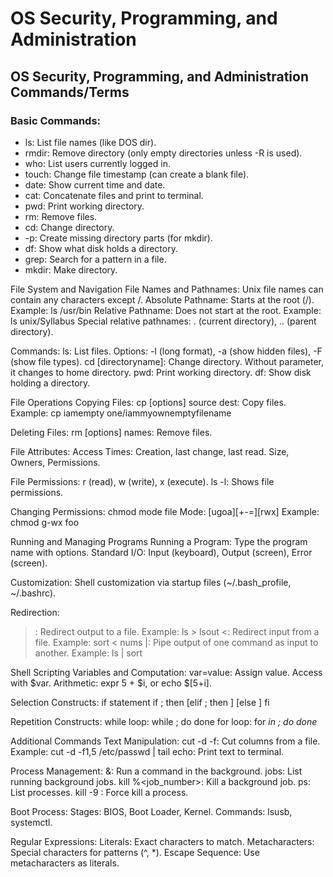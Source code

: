 # OS Security, Programming, and Administration

## OS Security, Programming, and Administration Commands/Terms
### Basic Commands:
- ls: List file names (like DOS dir).
- rmdir: Remove directory (only empty directories unless -R is used).
- who: List users currently logged in.
- touch: Change file timestamp (can create a blank file).
- date: Show current time and date.
- cat: Concatenate files and print to terminal.
- pwd: Print working directory.
- rm: Remove files.
- cd: Change directory.
- -p: Create missing directory parts (for mkdir).
- df: Show what disk holds a directory.
- grep: Search for a pattern in a file.
- mkdir: Make directory.

File System and Navigation
File Names and Pathnames:
Unix file names can contain any characters except /.
Absolute Pathname: Starts at the root (/).
Example: ls /usr/bin
Relative Pathname: Does not start at the root.
Example: ls unix/Syllabus
Special relative pathnames: . (current directory), .. (parent directory).

Commands:
ls: List files.
Options: -l (long format), -a (show hidden files), -F (show file types).
cd [directoryname]: Change directory.
Without parameter, it changes to home directory.
pwd: Print working directory.
df: Show disk holding a directory.

File Operations
Copying Files:
cp [options] source dest: Copy files.
Example: cp iamempty one/iammyownemptyfilename

Deleting Files:
rm [options] names: Remove files.

File Attributes:
Access Times: Creation, last change, last read.
Size, Owners, Permissions.

File Permissions:
r (read), w (write), x (execute).
ls -l: Shows file permissions.

Changing Permissions:
chmod mode file
Mode: [ugoa][+-=][rwx]
Example: chmod g-wx foo

Running and Managing Programs
Running a Program:
Type the program name with options.
Standard I/O: Input (keyboard), Output (screen), Error (screen).

Customization:
Shell customization via startup files (~/.bash_profile, ~/.bashrc).

Redirection:
>: Redirect output to a file.
Example: ls > lsout
<: Redirect input from a file.
Example: sort < nums
|: Pipe output of one command as input to another.
Example: ls | sort

Shell Scripting
Variables and Computation:
var=value: Assign value.
Access with $var.
Arithmetic: expr 5 + $i, or echo $[5+i].

Selection Constructs:
if statement
if <test>; then
	<statements>
[elif <test>; then
	<statements>]
[else
	<statements>]
fi

Repetition Constructs:
while loop:
while <test>; do
	<statements>
done
for loop:
for <var> in <list>; do
	<statements>
done

Additional Commands
Text Manipulation:
cut -d -f: Cut columns from a file.
Example: cut -d -f1,5 /etc/passwd | tail
echo: Print text to terminal.

Process Management:
&: Run a command in the background.
jobs: List running background jobs.
kill %<job_number>: Kill a background job.
ps: List processes.
kill -9 <pid>: Force kill a process.

Boot Process:
Stages: BIOS, Boot Loader, Kernel.
Commands: lsusb, systemctl.

Regular Expressions:
Literals: Exact characters to match.
Metacharacters: Special characters for patterns (^, *).
Escape Sequence: Use metacharacters as literals.
